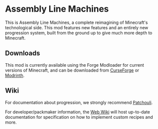 # Assembly Line Machines

This is Assembly Line Machines, a complete reimagining of Minecraft's technological side.
This mod features new features and an entirely new progression system, built from the ground up to give much more depth
to Minecraft.

## Downloads

This mod is currently available using the Forge Modloader for current versions of Minecraft, and can be downloaded from [CurseForge](https://www.curseforge.com/minecraft/mc-mods/assemblylinemachines) or [Modrinth](https://modrinth.com/mod/assemblylinemachines).

## Wiki

For documentation about progression, we strongly recommend [Patchouli](https://www.curseforge.com/minecraft/mc-mods/patchouli).

For developer/packmaker information, the [Web Wiki](https://assemblylinemachines.haydenb.me/en/latest/) will host up-to-date documentation for specification on how to implement custom recipes and more.

